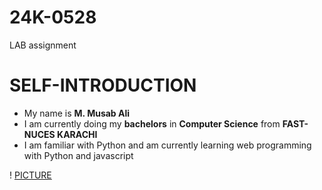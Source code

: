 # 24K-0528
LAB assignment

# SELF-INTRODUCTION
* My name is **M. Musab Ali**
* I am currently doing my **bachelors** in **Computer Science** from **FAST-NUCES KARACHI**
* I am familiar with Python and am currently learning web programming with Python and javascript

! [PICTURE](pfp.jpg)
